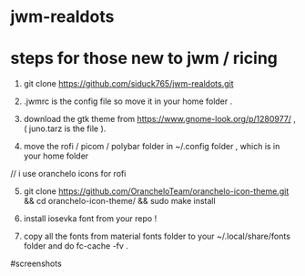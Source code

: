 # jwm-realdots
 
# steps for those new to jwm / ricing 

1. git clone https://github.com/siduck765/jwm-realdots.git 

2. .jwmrc is the config file so move it in your home folder .

3.  download the gtk theme from https://www.gnome-look.org/p/1280977/ , ( juno.tarz is the file ).

4.  move the rofi / picom / polybar folder in ~/.config folder , which is in your home folder 

// i use oranchelo icons for rofi 

5.  git clone https://github.com/OrancheloTeam/oranchelo-icon-theme.git && cd oranchelo-icon-theme/  && sudo make install 

6. install iosevka font from your repo !

7. copy all the fonts from material fonts folder to your ~/.local/share/fonts folder and do fc-cache -fv .
 
 
#screenshots 

<a href = "https://raw.githubusercontent.com/siduck765/jwm-realdots/main/jwm-simple.png">
 

